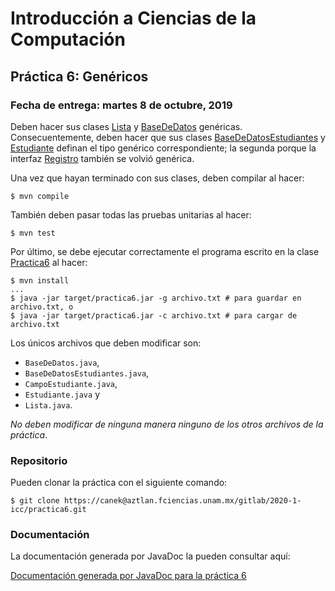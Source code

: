 Introducción a Ciencias de la Computación
=========================================

Práctica 6: Genéricos
---------------------

### Fecha de entrega: martes 8 de octubre, 2019

Deben hacer sus clases
[Lista](https://aztlan.fciencias.unam.mx/gitlab/2020-1-icc/practica6/blob/master/src/main/java/mx/unam/ciencias/icc/Lista.java) y
[BaseDeDatos](https://aztlan.fciencias.unam.mx/gitlab/2020-1-icc/practica6/blob/master/src/main/java/mx/unam/ciencias/icc/BaseDeDatos.java) genéricas. Consecuentemente, deben hacer que sus clases
[BaseDeDatosEstudiantes](https://aztlan.fciencias.unam.mx/gitlab/2020-1-icc/practica6/blob/master/src/main/java/mx/unam/ciencias/icc/BaseDeDatosEstudiantes.java) y
[Estudiante](https://aztlan.fciencias.unam.mx/gitlab/2020-1-icc/practica6/blob/master/src/main/java/mx/unam/ciencias/icc/Estudiante.java) definan el tipo genérico correspondiente; la segunda porque la interfaz
[Registro](https://aztlan.fciencias.unam.mx/gitlab/2020-1-icc/practica6/blob/master/src/main/java/mx/unam/ciencias/icc/Registro.java) también se volvió genérica.

Una vez que hayan terminado con sus clases, deben compilar al hacer:

```
$ mvn compile
```

También deben pasar todas las pruebas unitarias al hacer:

```
$ mvn test
```

Por último, se debe ejecutar correctamente el programa escrito en la clase
[Practica6](https://aztlan.fciencias.unam.mx/gitlab/2020-1-icc/practica6/blob/master/src/main/java/mx/unam/ciencias/icc/Practica6.java)
al hacer:

```
$ mvn install
...
$ java -jar target/practica6.jar -g archivo.txt # para guardar en archivo.txt, o
$ java -jar target/practica6.jar -c archivo.txt # para cargar de archivo.txt
```

Los únicos archivos que deben modificar son:

* `BaseDeDatos.java`,
* `BaseDeDatosEstudiantes.java`,
* `CampoEstudiante.java`,
* `Estudiante.java` y
* `Lista.java`.

*No deben modificar de ninguna manera ninguno de los otros archivos de la
práctica*.

### Repositorio

Pueden clonar la práctica con el siguiente comando:

```
$ git clone https://canek@aztlan.fciencias.unam.mx/gitlab/2020-1-icc/practica6.git
```

### Documentación

La documentación generada por JavaDoc la pueden consultar aquí:

[Documentación generada por JavaDoc para la práctica
6](https://aztlan.fciencias.unam.mx/~canek/2020-1-icc/practica6/apidocs/index.html)
